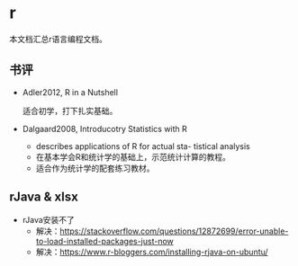 # r

本文档汇总r语言编程文档。

## 书评

- Adler2012, R in a Nutshell

  适合初学，打下扎实基础。

- Dalgaard2008, Introducotry Statistics with R

  + describes applications of R for actual sta- tistical analysis
  + 在基本学会R和统计学的基础上，示范统计计算的教程。
  + 适合作为统计学的配套练习教材。

## rJava & xlsx
  + rJava安装不了
    - 解决：https://stackoverflow.com/questions/12872699/error-unable-to-load-installed-packages-just-now
    - 解决：https://www.r-bloggers.com/installing-rjava-on-ubuntu/

